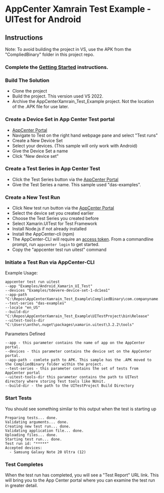 # AppCenter Xamrain Test Example - UITest for Android
## Instructions
Note: To avoid building the project in VS, use the APK from the "CompliedBinary" folder in this project repo.
### Complete the [Getting Started](https://docs.microsoft.com/en-us/appcenter/test-cloud/getting-started) instructions.
### Build The Solution
* Clone the project
* Build the project. This version used VS 2022.
* Archive the AppCenterXamrain_Test_Example project. Not the location of the .APK file for use later.
### Create a Device Set in App Center Test portal
* [AppCenter Portal](https://appcenter.ms)
* Navigate to Test on the right hand webpage pane and select "Test runs"
* Create a New Device Set
* Select your devices. (This sample will only work with Android)
* Give the Device Set a name
* Click "New device set"
### Create a Test Series in App Center Test
* Click the Test Series button via the [AppCenter Portal](https://appcenter.ms)
* Give the Test Series a name. This sample used "das-examples".
### Create a New Test Run
* Click New test run button via the [AppCenter Portal](https://appcenter.ms)
* Select the device set you created earlier 
* Choose the Test Series you created before
* Select Xamarin.UITest for Test Framework
* Install Node.js if not already installed
* Install the AppCenter-cli (npm)
* The AppCenter-CLI will require an [access token](https://learn.microsoft.com/en-us/appcenter/api-docs/#section02). From a commandline prompt, run ``` appcenter login ``` to get started.
* Copy the "appcenter test run uitest" command 
### Initiate a Test Run via AppCenter-CLI
Example Usage:
```
appcenter test run uitest 
--app "Examples/Android_Xamarin_UI_Test" 
--devices "Examples/tdevere-device-set-1-dc1ea1" 
--app-path "C:\Repos\AppCenterXamrain_Test_Example\CompliedBinary\com.companyname.appcenterxamrain_test_example.apk" 
--test-series "das-examples" 
--locale "en_US" 
--build-dir "C:\Repos\AppCenterXamrain_Test_Example\UITestProject\bin\Release" 
--uitest-tools-dir "C:\Users\antho\.nuget\packages\xamarin.uitest\3.2.2\tools"
```

Parameters Defined
```
--app - this parameter contains the name of app on the AppCenter portal.
--devices - this parameter contains the device set on the AppCenter portal.
--app-path - comlete path to APK. This sample has the .APK moved to the CompliedBinary folder within the project.
--test-series - this parameter contains the set of tests from AppCenter portal
--uitest-tools-dir this parameter contains the path to UITest directory where storing Test tools like NUnit. 
--build-dir - the path to the UITestProject Build Directory
```

### Start Tests
You should see something similar to this output when the test is starting up
```
Preparing tests... done.
Validating arguments... done.
Creating new test run... done.
Validating application file... done.
Uploading files... done.
Starting test run... done.
Test run id: "*****"
Accepted devices:
  - Samsung Galaxy Note 20 Ultra (12)
```
### Test Completes
When the test run has completed, you will see a "Test Report" URL link. This will bring you to the App Center portal where you can examine the test run in greater detail.
